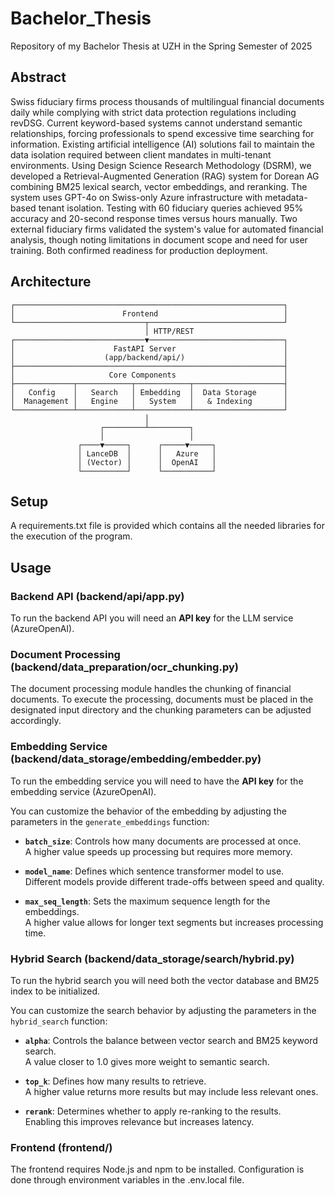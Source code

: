 # Bachelor_Thesis
Repository of my Bachelor Thesis at UZH in the Spring Semester of 2025

## Abstract
Swiss fiduciary firms process thousands of multilingual financial documents daily while complying with strict data protection regulations including revDSG. 
Current keyword-based systems cannot understand semantic relationships, forcing professionals to spend excessive time searching for information. Existing artificial intelligence (AI) solutions fail to maintain the data isolation required between client mandates in multi-tenant environments.
Using Design Science Research Methodology (DSRM), we developed a Retrieval-Augmented Generation (RAG) system for Dorean AG combining BM25 lexical search, vector embeddings, and reranking. The system uses GPT-4o on Swiss-only Azure infrastructure with metadata-based tenant isolation.
Testing with 60 fiduciary queries achieved 95\% accuracy and 20-second response times versus hours manually. Two external fiduciary firms validated the system's value for automated financial analysis, though noting limitations in document scope and need for user training. Both confirmed readiness for production deployment.

## Architecture

```
┌────────────────────────────────────────────────────────────┐
│                        Frontend                            │
└─────────────────────────────┬──────────────────────────────┘
                              │ HTTP/REST
┌─────────────────────────────▼──────────────────────────────┐
│                      FastAPI Server                        │
│                    (app/backend/api/)                      │
├────────────────────────────────────────────────────────────┤
│                     Core Components                        │
├─────────────┬────────────┬────────────┬────────────────────┤
│   Config    │   Search   │ Embedding  │  Data Storage      │
│  Management │   Engine   │   System   │   & Indexing       │
└─────────────┴────────────┴────────────┴────────────────────┘
                              │
                    ┌─────────┴─────────┐
                    │                   │
               ┌────▼─────┐      ┌─────▼─────┐
               │ LanceDB  │      │   Azure   │
               │ (Vector) │      │  OpenAI   │
               └──────────┘      └───────────┘
```


## Setup
A requirements.txt file is provided which contains all the needed libraries for the execution of the program.

## Usage

### Backend API (backend/api/app.py)
To run the backend API you will need an **API key** for the LLM service (AzureOpenAI).

### Document Processing (backend/data_preparation/ocr_chunking.py)
The document processing module handles the chunking of financial documents. To execute the processing, documents must be placed in the designated input directory and the chunking parameters can be adjusted accordingly.

### Embedding Service (backend/data_storage/embedding/embedder.py)
To run the embedding service you will need to have the **API key** for the embedding service (AzureOpenAI).

You can customize the behavior of the embedding by adjusting the parameters in the `generate_embeddings` function:

- **`batch_size`**: Controls how many documents are processed at once.  
  A higher value speeds up processing but requires more memory.

- **`model_name`**: Defines which sentence transformer model to use.  
  Different models provide different trade-offs between speed and quality.

- **`max_seq_length`**: Sets the maximum sequence length for the embeddings.  
  A higher value allows for longer text segments but increases processing time.

### Hybrid Search (backend/data_storage/search/hybrid.py)
To run the hybrid search you will need both the vector database and BM25 index to be initialized.

You can customize the search behavior by adjusting the parameters in the `hybrid_search` function:

- **`alpha`**: Controls the balance between vector search and BM25 keyword search.  
  A value closer to 1.0 gives more weight to semantic search.

- **`top_k`**: Defines how many results to retrieve.  
  A higher value returns more results but may include less relevant ones.

- **`rerank`**: Determines whether to apply re-ranking to the results.  
  Enabling this improves relevance but increases latency.

### Frontend (frontend/)
The frontend requires Node.js and npm to be installed. Configuration is done through environment variables in the .env.local file.

